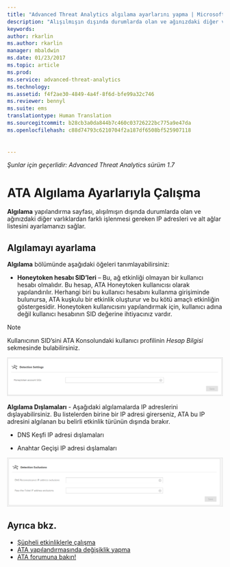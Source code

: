 ```yaml
---
title: "Advanced Threat Analytics algılama ayarlarını yapma | Microsoft Docs"
description: "Alışılmışın dışında durumlarda olan ve ağınızdaki diğer varlıklardan farklı işlenmesi gereken IP adresleri ve alt ağlar listesinin nasıl yapılandırılacağı açıklanır."
keywords: 
author: rkarlin
ms.author: rkarlin
manager: mbaldwin
ms.date: 01/23/2017
ms.topic: article
ms.prod: 
ms.service: advanced-threat-analytics
ms.technology: 
ms.assetid: f4f2ae30-4849-4a4f-8f6d-bfe99a32c746
ms.reviewer: bennyl
ms.suite: ems
translationtype: Human Translation
ms.sourcegitcommit: b28cb3a0da844b7c460c03726222bc775a9e47da
ms.openlocfilehash: c88d74793c6210704f2a187df6508bf525907118


---
```


*Şunlar için geçerlidir: Advanced Threat Analytics sürüm 1.7*



# <a name="working-with-ata-detection-settings"></a>ATA Algılama Ayarlarıyla Çalışma
**Algılama** yapılandırma sayfası, alışılmışın dışında durumlarda olan ve ağınızdaki diğer varlıklardan farklı işlenmesi gereken IP adresleri ve alt ağlar listesini ayarlamanızı sağlar.

## <a name="setting-up-detection"></a>Algılamayı ayarlama
**Algılama** bölümünde aşağıdaki öğeleri tanımlayabilirsiniz:

-   **Honeytoken hesabı SID’leri** – Bu, ağ etkinliği olmayan bir kullanıcı hesabı olmalıdır. Bu hesap, ATA Honeytoken kullanıcısı olarak yapılandırılır. Herhangi biri bu kullanıcı hesabını kullanma girişiminde bulunursa, ATA kuşkulu bir etkinlik oluşturur ve bu kötü amaçlı etkinliğin göstergesidir. Honeytoken kullanıcısını yapılandırmak için, kullanıcı adına değil kullanıcı hesabının SID değerine ihtiyacınız vardır.

>[!NOTE]
> Kullanıcının SID’sini ATA Konsolundaki kullanıcı profilinin *Hesap Bilgisi* sekmesinde bulabilirsiniz.


![ATA algılama ayarları honeytoken](media/ata-detection-settings-honeytoken-1.7.png)


**Algılama Dışlamaları** - Aşağıdaki algılamalarda IP adreslerini dışlayabilirsiniz. Bu listelerden birine bir IP adresi girerseniz, ATA bu IP adresini algılanan bu belirli etkinlik türünün dışında bırakır.

-   DNS Keşfi IP adresi dışlamaları

-   Anahtar Geçişi IP adresi dışlamaları

![ATA algılama ayarları dışlamaları](media/ata-detection-settings-exclusions-1.7.png)


## <a name="see-also"></a>Ayrıca bkz.
- [Şüpheli etkinliklerle çalışma](working-with-suspicious-activities.md)
- [ATA yapılandırmasında değişiklik yapma](modifying-ata-configuration.md)
- [ATA forumuna bakın!](https://social.technet.microsoft.com/Forums/security/home?forum=mata)



<!--HONumber=Feb17_HO1-->



